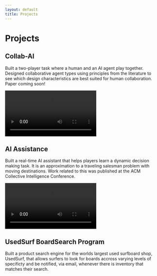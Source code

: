 ```yaml
---
layout: default
title: Projects
---
```


# Projects

## Collab-AI 
Built a two-player task where a human and an AI agent play together. Designed collaborative agent types using principles from the literature to see which design characteristics are best suited for human collaboration. Paper coming soon!

![Collab-AI Demo Video](assets/videos/collab-ai-demo.mp4)

## AI Assistance
Built a real-time AI assistant that helps players learn a dynamic decision making task. It is an approximation to a traveling salesman problem with moving destinations. Work related to this was published at the ACM Collective Intelligence Conference.

![AI Assistance Demo](assets/videos/ai-assistance-demo.mp4)

## UsedSurf BoardSearch Program

Built a product search engine for the worlds largest used surfboard shop, UsedSurf, that allows surfers to look for boards accross varying levels of specificty and be notified, via email, whenever there is inventory that matches their search.
